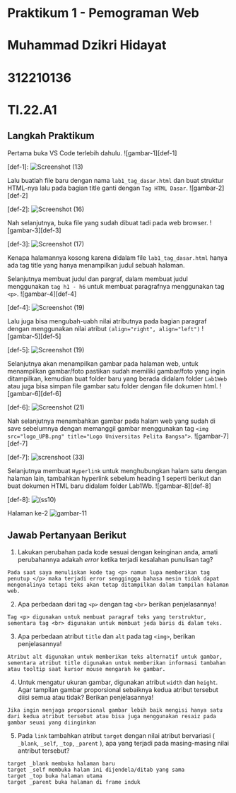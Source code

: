 # Praktikum 1 - Pemograman Web
# Muhammad Dzikri Hidayat
# 312210136
# TI.22.A1

## Langkah Praktikum 
Pertama buka VS Code terlebih dahulu.
![gambar-1][def-1]

[def-1]:  ![Screenshot (13)](https://github.com/dzikri226/pmg/assets/122372727/e95c68b4-d95a-4409-ace2-31da3ba90647)


Lalu buatlah file baru dengan nama `lab1_tag_dasar.html` dan buat struktur HTML-nya lalu pada bagian title ganti dengan `Tag HTML Dasar`.
![gambar-2][def-2]

[def-2]: ![Screenshot (16)](https://github.com/dzikri226/pmg/assets/122372727/bd0a7f80-16eb-4c61-bfaf-65cb74b6f3cb)






Nah selanjutnya, buka file yang sudah dibuat tadi pada web browser.
![gambar-3][def-3]

[def-3]: ![Screenshot (17)](https://github.com/dzikri226/pmg/assets/122372727/7d8de5ca-1fd0-4885-9b93-1c3f2ca44e84)

Kenapa halamannya kosong karena didalam file `lab1_tag_dasar.html` hanya ada tag title yang hanya menampilkan judul sebuah halaman.

Selanjutnya membuat judul dan pargraf, dalam membuat judul menggunakan `tag h1 - h6` untuk membuat paragrafnya menggunakan tag `<p>`.
![gambar-4][def-4]

[def-4]: ![Screenshot (19)](https://github.com/dzikri226/pmg/assets/122372727/810e9d67-1791-44df-9926-eecb1b259cc0)


Lalu juga bisa mengubah-uabh nilai atributnya pada bagian paragraf dengan menggunakan nilai atribut `(align="right", align="left")`
![gambar-5][def-5]

[def-5]: ![Screenshot (19)](https://github.com/dzikri226/pmg/assets/122372727/b9cca0a3-38e6-4129-86d4-965fcfd41b09)


Selanjutnya akan menampilkan gambar pada halaman web, untuk menampilkan gambar/foto pastikan sudah memiliki gambar/foto yang ingin ditampilkan, kemudian buat folder baru yang berada didalam folder `Lab1Web` atau juga bisa simpan file gambar satu folder dengan file dokumen html.
![gambar-6][def-6]

[def-6]: ![Screenshot (21)](https://github.com/dzikri226/pmg/assets/122372727/1f3d09f3-66b2-4216-a537-50d03a43b6a2)



Nah selanjutnya menambahkan gambar pada halam web yang sudah di save sebelumnya dengan memanggil gambar menggunakan tag `<img src="logo_UPB.png" title="Logo Universitas Pelita Bangsa">`.
![gambar-7][def-7]

[def-7]: ![screnshoot (33)](https://github.com/dzikri226/pmg/assets/122372727/1e42a38f-9824-4af4-9221-16e056011dde)



Selanjutnya membuat `Hyperlink` untuk menghubungkan halam satu dengan halaman lain, tambahkan hyperlink sebelum heading 1 seperti berikut dan buat dokumen HTML baru didalam folder Lab1Wb.
![gambar-8][def-8]

[def-8]: ![ (ss10)](https://github.com/dzikri226/pmg/assets/122372727/23a8cb9f-309e-44cc-b0eb-cdfddc4595a8)


Halaman ke-2
![gambar-11][def-11]

[def-11]: /image/ss11.png

## Jawab Pertanyaan Berikut
1. Lakukan perubahan pada kode sesuai dengan keinginan anda, amati perubahannya adakah _error_ ketika terjadi kesalahan punulisan tag?
```
Pada saat saya menuliskan kode tag <p> namun lupa memberikan tag penutup </p> maka terjadi error senggingga bahasa mesin tidak dapat mengenalinya tetapi teks akan tetap ditampilkan dalam tampilan halaman web.
```
2. Apa perbedaan dari tag `<p>` dengan tag `<br>` berikan penjelasannya!
```
Tag <p> digunakan untuk membuat paragraf teks yang terstruktur, sementara tag <br> digunakan untuk membuat jeda baris di dalam teks.
```
3. Apa perbedaan atribut `title` dan `alt` pada tag `<img>`, berikan penjelasannya!
```
Atribut alt digunakan untuk memberikan teks alternatif untuk gambar, sementara atribut title digunakan untuk memberikan informasi tambahan atau tooltip saat kursor mouse mengarah ke gambar.
```
4. Untuk mengatur ukuran gambar, digunakan atribut `width` dan `height`. Agar tampilan gambar proporsional sebaiknya kedua atribut tersebut diisi semua atau tidak? Berikan penjelasannya!
```
Jika ingin menjaga proporsional gambar lebih baik mengisi hanya satu dari kedua atribut tersebut atau bisa juga menggunakan resaiz pada gambar seuai yang diinginkan 
```
5. Pada `link` tambahkan atribut `target` dengan nilai atribut bervariasi ( `_blank`, `_self`, `_top`, `_parent` ), apa yang terjadi pada masing-masing nilai antribut tersebut?
```
target _blank membuka halaman baru
target _self membuka halam ini dijendela/ditab yang sama
target _top buka halaman utama
target _parent buka halaman di frame induk
```
